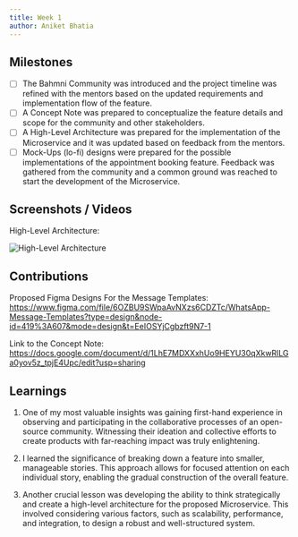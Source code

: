 ```yaml
---
title: Week 1
author: Aniket Bhatia   
---
```


## Milestones
- [ ] The Bahmni Community was introduced and the project timeline was refined with the mentors based on the updated requirements and implementation flow of the feature. 
- [ ] A Concept Note was prepared to conceptualize the feature details and scope for the community and other stakeholders. 
- [ ] A High-Level Architecture was prepared for the implementation of the Microservice and it was updated based on feedback from the mentors.
- [ ] Mock-Ups (lo-fi) designs were prepared for the possible implementations of the appointment booking feature. Feedback was gathered from the community and a common ground was reached to start the development of the Microservice. 

## Screenshots / Videos 
High-Level Architecture:

![High-Level Architecture](image.png)

## Contributions
Proposed Figma Designs For the Message Templates: https://www.figma.com/file/6OZBU9SWpaAvNXzs6CDZTc/WhatsApp-Message-Templates?type=design&node-id=419%3A607&mode=design&t=EeIOSYjCgbzft9N7-1

Link to the Concept Note: https://docs.google.com/document/d/1LhE7MDXXxhUo9HEYU30qXkwRlLGa0yov5z_tpjE4Upc/edit?usp=sharing

## Learnings
1. One of my most valuable insights was gaining first-hand experience in observing and participating in the collaborative processes of an open-source community. Witnessing their ideation and collective efforts to create products with far-reaching impact was truly enlightening.

2. I learned the significance of breaking down a feature into smaller, manageable stories. This approach allows for focused attention on each individual story, enabling the gradual construction of the overall feature.

3. Another crucial lesson was developing the ability to think strategically and create a high-level architecture for the proposed Microservice. This involved considering various factors, such as scalability, performance, and integration, to design a robust and well-structured system.
